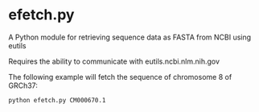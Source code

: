 # efetch.py
A Python module for retrieving sequence data as FASTA from NCBI using eutils

Requires the ability to communicate with eutils.ncbi.nlm.nih.gov

The following example will fetch the sequence of chromosome 8 of GRCh37:
```bash
python efetch.py CM000670.1
```
